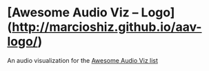 # [Awesome Audio Viz – Logo] (http://marcioshiz.github.io/aav-logo/)
An audio visualization for the [Awesome Audio Viz list](https://github.com/willianjusten/awesome-audio-visualization)
